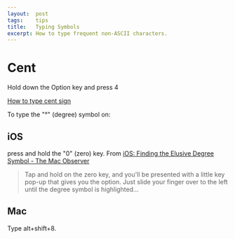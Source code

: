 ```yaml
---
layout:  post
tags:    tips
title:   Typing Symbols
excerpt: How to type frequent non-ASCII characters.
---
```


# Cent

Hold down the Option key and press 4

[How to type cent sign](http://www.howtotype.net/symbol/cent_sign/)


To type the "°" (degree) symbol on:

## iOS

press and hold the "0" (zero) key.  From [iOS: Finding the Elusive Degree Symbol - The Mac Observer](http://www.macobserver.com/tmo/article/ios-the-elusive-degree-symbol)

> Tap and hold on the zero key, and you'll be presented with a little key pop-up that gives you the option. Just slide your finger over to the left until the degree symbol is highlighted...

## Mac

Type alt+shift+8.
